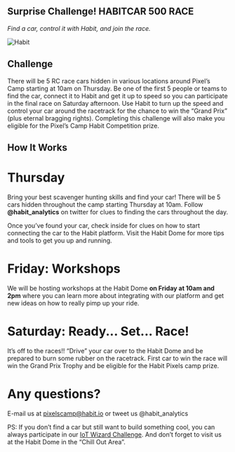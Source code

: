 ## Surprise Challenge!  HABITCAR 500 RACE
*Find a car, control it with Habit, and join the race.*

![Habit](https://github.com/AnaFigueira/test/blob/master/habit-car-illustration.jpeg)

## Challenge
There will be 5 RC race cars hidden in various locations around Pixel’s Camp starting at 10am on Thursday. Be one of the first 5 people or teams to find the car, connect it to Habit and get it up to speed so you can participate in the final race on Saturday afternoon. Use Habit to turn up the speed and control your car around the racetrack for the chance to win the “Grand Prix” (plus eternal bragging rights). Completing this challenge will also make you eligible for the Pixel’s Camp Habit Competition prize.


## How It Works

# Thursday
Bring your best scavenger hunting skills and find your car! There will be 5 cars hidden throughout the camp starting Thursday at 10am. Follow **@habit_analytics** on twitter for clues to finding the cars throughout the day.

Once you’ve found your car, check inside for clues on how to start connecting the car to the Habit platform. Visit the Habit Dome for more tips and tools to get you up and running.

# Friday: Workshops
We will be hosting workshops at the Habit Dome **on Friday at 10am and 2pm** where you can learn more about integrating with our platform and get new ideas on how to really pimp up your ride.

# Saturday: Ready... Set... Race!
It’s off to the races!! “Drive” your car over to the Habit Dome and be prepared to burn some rubber on the racetrack. First car to win the race will win the Grand Prix Trophy and be eligible for the Habit Pixels camp prize.

# Any questions?

E-mail us at [pixelscamp@habit.io](mailto:pixelscamp@habit.io)  or tweet us @habit_analytics

PS: If you don’t find a car but still want to build something cool, you can always participate in our [IoT Wizard Challenge](https://github.com/habitio/PixelsCamp-Challenge/blob/master/README.md). And don’t forget to visit us at the Habit Dome in the “Chill Out Area”. 

